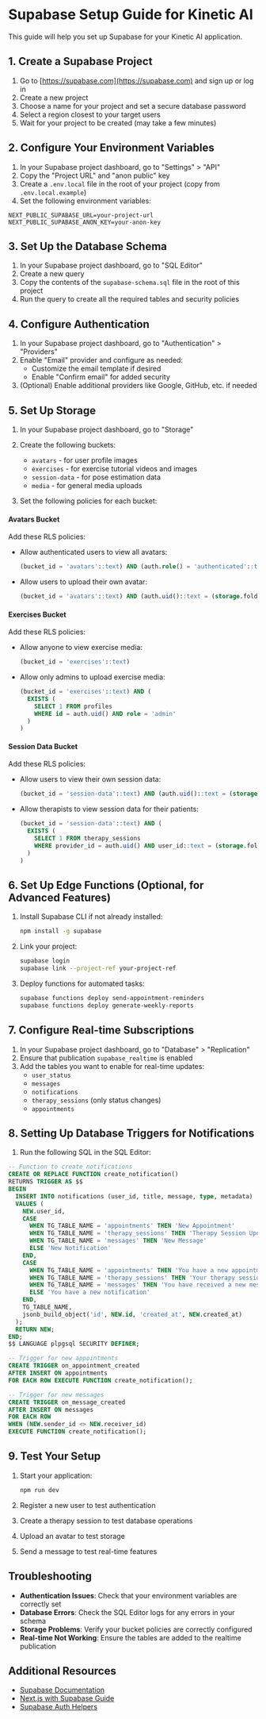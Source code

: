 # Supabase Setup Guide for Kinetic AI

This guide will help you set up Supabase for your Kinetic AI application.

## 1. Create a Supabase Project

1. Go to [https://supabase.com](https://supabase.com) and sign up or log in
2. Create a new project
3. Choose a name for your project and set a secure database password
4. Select a region closest to your target users
5. Wait for your project to be created (may take a few minutes)

## 2. Configure Your Environment Variables

1. In your Supabase project dashboard, go to "Settings" > "API"
2. Copy the "Project URL" and "anon public" key
3. Create a `.env.local` file in the root of your project (copy from `.env.local.example`)
4. Set the following environment variables:

```
NEXT_PUBLIC_SUPABASE_URL=your-project-url
NEXT_PUBLIC_SUPABASE_ANON_KEY=your-anon-key
```

## 3. Set Up the Database Schema

1. In your Supabase project dashboard, go to "SQL Editor"
2. Create a new query
3. Copy the contents of the `supabase-schema.sql` file in the root of this project
4. Run the query to create all the required tables and security policies

## 4. Configure Authentication

1. In your Supabase project dashboard, go to "Authentication" > "Providers"
2. Enable "Email" provider and configure as needed:
   - Customize the email template if desired
   - Enable "Confirm email" for added security
3. (Optional) Enable additional providers like Google, GitHub, etc. if needed

## 5. Set Up Storage

1. In your Supabase project dashboard, go to "Storage"
2. Create the following buckets:
   - `avatars` - for user profile images
   - `exercises` - for exercise tutorial videos and images
   - `session-data` - for pose estimation data
   - `media` - for general media uploads

3. Set the following policies for each bucket:

#### Avatars Bucket

Add these RLS policies:
- Allow authenticated users to view all avatars:
  ```sql
  (bucket_id = 'avatars'::text) AND (auth.role() = 'authenticated'::text)
  ```
- Allow users to upload their own avatar:
  ```sql
  (bucket_id = 'avatars'::text) AND (auth.uid()::text = (storage.foldername(name))[1])
  ```

#### Exercises Bucket

Add these RLS policies:
- Allow anyone to view exercise media:
  ```sql
  (bucket_id = 'exercises'::text)
  ```
- Allow only admins to upload exercise media:
  ```sql
  (bucket_id = 'exercises'::text) AND (
    EXISTS (
      SELECT 1 FROM profiles
      WHERE id = auth.uid() AND role = 'admin'
    )
  )
  ```

#### Session Data Bucket

Add these RLS policies:
- Allow users to view their own session data:
  ```sql
  (bucket_id = 'session-data'::text) AND (auth.uid()::text = (storage.foldername(name))[1])
  ```
- Allow therapists to view session data for their patients:
  ```sql
  (bucket_id = 'session-data'::text) AND (
    EXISTS (
      SELECT 1 FROM therapy_sessions
      WHERE provider_id = auth.uid() AND user_id::text = (storage.foldername(name))[1]
    )
  )
  ```

## 6. Set Up Edge Functions (Optional, for Advanced Features)

1. Install Supabase CLI if not already installed:
   ```bash
   npm install -g supabase
   ```

2. Link your project:
   ```bash
   supabase login
   supabase link --project-ref your-project-ref
   ```

3. Deploy functions for automated tasks:
   ```bash
   supabase functions deploy send-appointment-reminders
   supabase functions deploy generate-weekly-reports
   ```

## 7. Configure Real-time Subscriptions

1. In your Supabase project dashboard, go to "Database" > "Replication"
2. Ensure that publication `supabase_realtime` is enabled
3. Add the tables you want to enable for real-time updates:
   - `user_status`
   - `messages`
   - `notifications`
   - `therapy_sessions` (only status changes)
   - `appointments`

## 8. Setting Up Database Triggers for Notifications

1. Run the following SQL in the SQL Editor:

```sql
-- Function to create notifications
CREATE OR REPLACE FUNCTION create_notification()
RETURNS TRIGGER AS $$
BEGIN
  INSERT INTO notifications (user_id, title, message, type, metadata)
  VALUES (
    NEW.user_id,
    CASE
      WHEN TG_TABLE_NAME = 'appointments' THEN 'New Appointment'
      WHEN TG_TABLE_NAME = 'therapy_sessions' THEN 'Therapy Session Update'
      WHEN TG_TABLE_NAME = 'messages' THEN 'New Message'
      ELSE 'New Notification'
    END,
    CASE
      WHEN TG_TABLE_NAME = 'appointments' THEN 'You have a new appointment scheduled'
      WHEN TG_TABLE_NAME = 'therapy_sessions' THEN 'Your therapy session has been updated'
      WHEN TG_TABLE_NAME = 'messages' THEN 'You have received a new message'
      ELSE 'You have a new notification'
    END,
    TG_TABLE_NAME,
    jsonb_build_object('id', NEW.id, 'created_at', NEW.created_at)
  );
  RETURN NEW;
END;
$$ LANGUAGE plpgsql SECURITY DEFINER;

-- Trigger for new appointments
CREATE TRIGGER on_appointment_created
AFTER INSERT ON appointments
FOR EACH ROW EXECUTE FUNCTION create_notification();

-- Trigger for new messages
CREATE TRIGGER on_message_created
AFTER INSERT ON messages
FOR EACH ROW
WHEN (NEW.sender_id <> NEW.receiver_id)
EXECUTE FUNCTION create_notification();
```

## 9. Test Your Setup

1. Start your application:
   ```bash
   npm run dev
   ```

2. Register a new user to test authentication
3. Create a therapy session to test database operations
4. Upload an avatar to test storage
5. Send a message to test real-time features

## Troubleshooting

- **Authentication Issues**: Check that your environment variables are correctly set
- **Database Errors**: Check the SQL Editor logs for any errors in your schema
- **Storage Problems**: Verify your bucket policies are correctly configured
- **Real-time Not Working**: Ensure the tables are added to the realtime publication

## Additional Resources

- [Supabase Documentation](https://supabase.com/docs)
- [Next.js with Supabase Guide](https://supabase.com/docs/guides/getting-started/tutorials/with-nextjs)
- [Supabase Auth Helpers](https://supabase.com/docs/guides/auth/auth-helpers/nextjs)